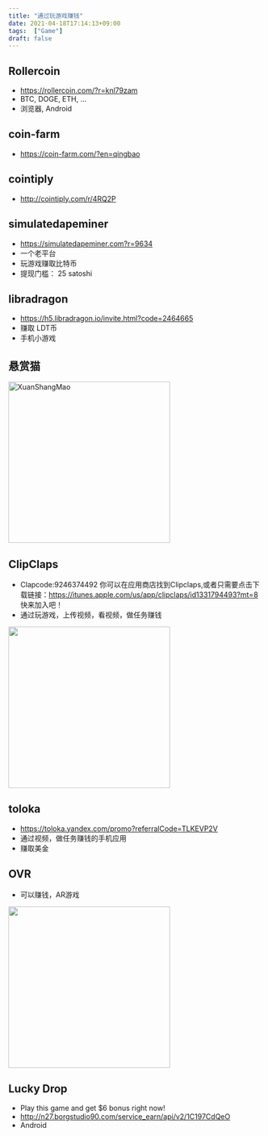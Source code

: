 ```yaml
---
title: "通过玩游戏赚钱"
date: 2021-04-18T17:14:13+09:00
tags:  ["Game"]
draft: false
---
```


## Rollercoin
- https://rollercoin.com/?r=knl79zam
- BTC, DOGE, ETH, ...
- 浏览器, Android

## coin-farm
- https://coin-farm.com/?en=qingbao

## cointiply
- http://cointiply.com/r/4RQ2P

## simulatedapeminer
- https://simulatedapeminer.com?r=9634
- 一个老平台
- 玩游戏赚取比特币
- 提现门槛： 25 satoshi

## libradragon
- https://h5.libradragon.io/invite.html?code=2464665 
- 赚取 LDT币
- 手机小游戏

## 悬赏猫
<img alt="XuanShangMao" src="https://cdn.jsdelivr.net/gh/yubaoliu/assets@image/XuanShangMao.png" width="320px" />

## ClipClaps
-  Clapcode:9246374492 你可以在应用商店找到Clipclaps,或者只需要点击下载链接：https://itunes.apple.com/us/app/clipclaps/id1331794493?mt=8 快来加入吧！
- 通过玩游戏，上传视频，看视频，做任务赚钱
<img src="https://cdn.jsdelivr.net/gh/yubaoliu/assets@image/image-20210427210758888.png" width="320px"/>

## toloka
- https://toloka.yandex.com/promo?referralCode=TLKEVP2V
- 通过视频，做任务赚钱的手机应用
- 赚取美金

## OVR
- 可以赚钱，AR游戏
<img src="https://cdn.jsdelivr.net/gh/yubaoliu/assets@image/image-20210427212909186.png" width="320px" />


##  Lucky Drop
- Play this game and get $6 bonus right now!
- http://n27.borgstudio90.com/service_earn/api/v2/1C197CdQeO
- Android

